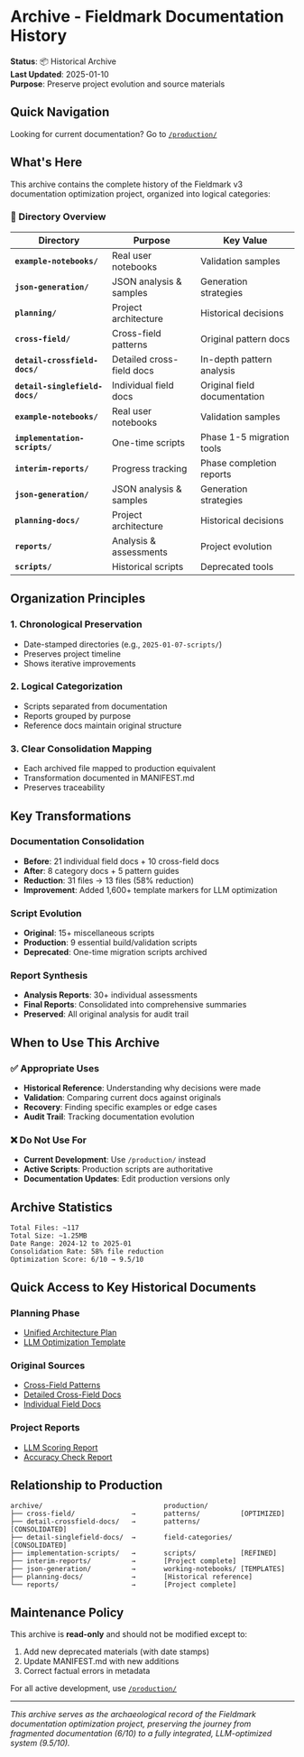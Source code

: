# Archive - Fieldmark Documentation History

**Status**: 📦 Historical Archive  
**Last Updated**: 2025-01-10  
**Purpose**: Preserve project evolution and source materials

## Quick Navigation

Looking for current documentation? Go to [`/production/`](../production/)

## What's Here

This archive contains the complete history of the Fieldmark v3 documentation optimization project, organized into logical categories:

### 📂 Directory Overview

| Directory | Purpose | Key Value |
|-----------|---------|-----------|
| **`example-notebooks/`** | Real user notebooks | Validation samples |
| **`json-generation/`** | JSON analysis & samples | Generation strategies |
| **`planning/`** | Project architecture | Historical decisions |
| **`cross-field/`** | Cross-field patterns | Original pattern docs |
| **`detail-crossfield-docs/`** | Detailed cross-field docs | In-depth pattern analysis |
| **`detail-singlefield-docs/`** | Individual field docs | Original field documentation |
| **`example-notebooks/`** | Real user notebooks | Validation samples |
| **`implementation-scripts/`** | One-time scripts | Phase 1-5 migration tools |
| **`interim-reports/`** | Progress tracking | Phase completion reports |
| **`json-generation/`** | JSON analysis & samples | Generation strategies |
| **`planning-docs/`** | Project architecture | Historical decisions |
| **`reports/`** | Analysis & assessments | Project evolution |
| **`scripts/`** | Historical scripts | Deprecated tools |

## Organization Principles

### 1. **Chronological Preservation**
- Date-stamped directories (e.g., `2025-01-07-scripts/`)
- Preserves project timeline
- Shows iterative improvements

### 2. **Logical Categorization**
- Scripts separated from documentation
- Reports grouped by purpose
- Reference docs maintain original structure

### 3. **Clear Consolidation Mapping**
- Each archived file mapped to production equivalent
- Transformation documented in MANIFEST.md
- Preserves traceability

## Key Transformations

### Documentation Consolidation
- **Before**: 21 individual field docs + 10 cross-field docs
- **After**: 8 category docs + 5 pattern guides
- **Reduction**: 31 files → 13 files (58% reduction)
- **Improvement**: Added 1,600+ template markers for LLM optimization

### Script Evolution
- **Original**: 15+ miscellaneous scripts
- **Production**: 9 essential build/validation scripts
- **Deprecated**: One-time migration scripts archived

### Report Synthesis
- **Analysis Reports**: 30+ individual assessments
- **Final Reports**: Consolidated into comprehensive summaries
- **Preserved**: All original analysis for audit trail

## When to Use This Archive

### ✅ Appropriate Uses
- **Historical Reference**: Understanding why decisions were made
- **Validation**: Comparing current docs against originals
- **Recovery**: Finding specific examples or edge cases
- **Audit Trail**: Tracking documentation evolution

### ❌ Do Not Use For
- **Current Development**: Use `/production/` instead
- **Active Scripts**: Production scripts are authoritative
- **Documentation Updates**: Edit production versions only

## Archive Statistics

```
Total Files: ~117
Total Size: ~1.25MB
Date Range: 2024-12 to 2025-01
Consolidation Rate: 58% file reduction
Optimization Score: 6/10 → 9.5/10
```

## Quick Access to Key Historical Documents

### Planning Phase
- [Unified Architecture Plan](planning/unified-documentation-architecture-plan.md)
- [LLM Optimization Template](planning/llm-optimized-field-doc-template.md)

### Original Sources
- [Cross-Field Patterns](cross-field/)
- [Detailed Cross-Field Docs](detail-crossfield-docs/)
- [Individual Field Docs](detail-singlefield-docs/)

### Project Reports
- [LLM Scoring Report](reports/LLM-SCORING-REPORT.md)
- [Accuracy Check Report](reports/accuracy-check-report.md)

## Relationship to Production

```
archive/                              production/
├── cross-field/              →       patterns/          [OPTIMIZED]
├── detail-crossfield-docs/   →       patterns/          [CONSOLIDATED]
├── detail-singlefield-docs/  →       field-categories/  [CONSOLIDATED]
├── implementation-scripts/   →       scripts/           [REFINED]
├── interim-reports/          →       [Project complete]
├── json-generation/          →       working-notebooks/ [TEMPLATES]
├── planning-docs/            →       [Historical reference]
└── reports/                  →       [Project complete]
```

## Maintenance Policy

This archive is **read-only** and should not be modified except to:
1. Add new deprecated materials (with date stamps)
2. Update MANIFEST.md with new additions
3. Correct factual errors in metadata

For all active development, use [`/production/`](../production/)

---

*This archive serves as the archaeological record of the Fieldmark documentation optimization project, preserving the journey from fragmented documentation (6/10) to a fully integrated, LLM-optimized system (9.5/10).*